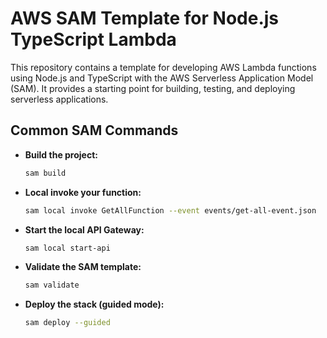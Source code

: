 # AWS SAM Template for Node.js TypeScript Lambda

This repository contains a template for developing AWS Lambda functions using Node.js and TypeScript with the AWS Serverless Application Model (SAM). It provides a starting point for building, testing, and deploying serverless applications.

## Common SAM Commands

- **Build the project:**

  ```bash
  sam build
  ```

- **Local invoke your function:**

  ```bash
  sam local invoke GetAllFunction --event events/get-all-event.json
  ```

- **Start the local API Gateway:**

  ```bash
  sam local start-api
  ```

- **Validate the SAM template:**

  ```bash
  sam validate
  ```

- **Deploy the stack (guided mode):**

  ```bash
  sam deploy --guided
  ```
